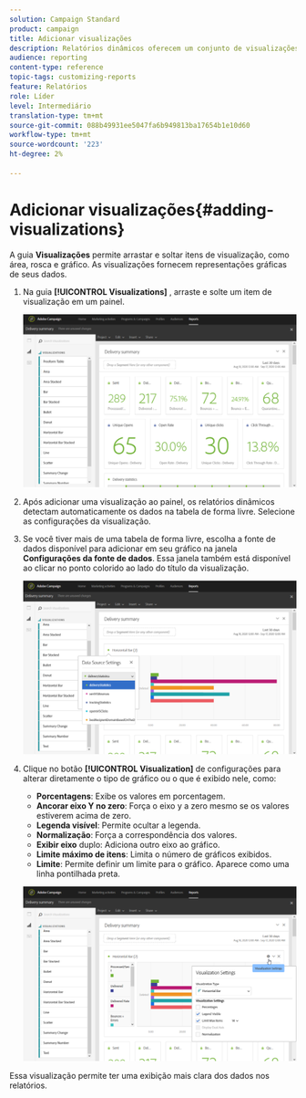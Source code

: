 ```yaml
---
solution: Campaign Standard
product: campaign
title: Adicionar visualizações
description: Relatórios dinâmicos oferecem um conjunto de visualizações para adicionar uma representação gráfica ao seu relatório.
audience: reporting
content-type: reference
topic-tags: customizing-reports
feature: Relatórios
role: Líder
level: Intermediário
translation-type: tm+mt
source-git-commit: 088b49931ee5047fa6b949813ba17654b1e10d60
workflow-type: tm+mt
source-wordcount: '223'
ht-degree: 2%

---
```



# Adicionar visualizações{#adding-visualizations}

A guia **Visualizações** permite arrastar e soltar itens de visualização, como área, rosca e gráfico. As visualizações fornecem representações gráficas de seus dados.

1. Na guia **[!UICONTROL Visualizations]** , arraste e solte um item de visualização em um painel.

   ![](assets/dynamic_report_visualization_1.png)

1. Após adicionar uma visualização ao painel, os relatórios dinâmicos detectam automaticamente os dados na tabela de forma livre. Selecione as configurações da visualização.
1. Se você tiver mais de uma tabela de forma livre, escolha a fonte de dados disponível para adicionar em seu gráfico na janela **Configurações da fonte de dados**. Essa janela também está disponível ao clicar no ponto colorido ao lado do título da visualização.

   ![](assets/dynamic_report_visualization_2.png)

1. Clique no botão **[!UICONTROL Visualization]** de configurações para alterar diretamente o tipo de gráfico ou o que é exibido nele, como:

   * **Porcentagens**: Exibe os valores em porcentagem.
   * **Ancorar eixo Y no zero**: Força o eixo y a zero mesmo se os valores estiverem acima de zero.
   * **Legenda visível**: Permite ocultar a legenda.
   * **Normalização**: Força a correspondência dos valores.
   * **Exibir eixo** duplo: Adiciona outro eixo ao gráfico.
   * **Limite máximo de itens**: Limita o número de gráficos exibidos.
   * **Limite**: Permite definir um limite para o gráfico. Aparece como uma linha pontilhada preta.

   ![](assets/dynamic_report_visualization_3.png)

Essa visualização permite ter uma exibição mais clara dos dados nos relatórios.

